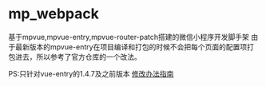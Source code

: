 # mp_webpack
基于mpvue,mpvue-entry,mpvue-router-patch搭建的微信小程序开发脚手架
由于最新版本的mpvue-entry在项目编译和打包的时候不会把每个页面的配置项打包进去，所以参考了官方仓库的一个改法。

PS:只针对vue-entry的1.4.7及之前版本
[修改办法指南](https://github.com/F-loat/mpvue-entry/issues/58)

